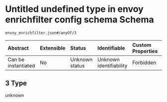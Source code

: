 # Untitled undefined type in envoy enrichfilter config schema Schema

```txt
envoy_enrichfilter.json#/anyOf/3
```



| Abstract            | Extensible | Status         | Identifiable            | Custom Properties | Additional Properties | Access Restrictions | Defined In                                                                          |
| :------------------ | :--------- | :------------- | :---------------------- | :---------------- | :-------------------- | :------------------ | :---------------------------------------------------------------------------------- |
| Can be instantiated | No         | Unknown status | Unknown identifiability | Forbidden         | Allowed               | none                | [envoy\_enrichfilter.json\*](../out/envoy_enrichfilter.json "open original schema") |

## 3 Type

unknown
